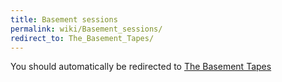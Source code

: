 ```yaml
---
title: Basement sessions
permalink: wiki/Basement_sessions/
redirect_to: The_Basement_Tapes/
---
```


You should automatically be redirected to [The Basement Tapes](The_Basement_Tapes/)
